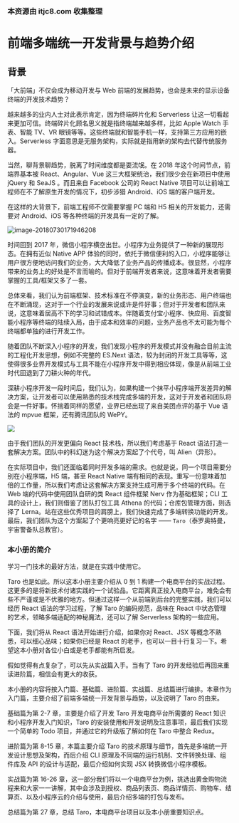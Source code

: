 ### 本资源由 itjc8.com 收集整理
# 前端多端统一开发背景与趋势介绍

## 背景

「大前端」不仅会成为移动开发与 Web 前端的发展趋势，也会是未来的显示设备终端的开发技术趋势？

越来越多的业内人士对此表示肯定，因为终端碎片化和 Serverless 让这一切看起来更加可信。终端碎片化顾名思义就是指终端越来越多样，比如 Apple Watch 手表、智能 TV、VR 眼镜等等。这些终端就和智能手机一样，支持第三方应用的嵌入。Serverless 字面意思是无服务架构，实际就是指用新的架构去代替传统服务器。

当然，聊背景聊趋势，脱离了时间维度都是耍流氓。在 2018 年这个时间节点，前端界基本被 React、Angular、Vue 这三大框架统治，我们很少会在新项目中使用 jQuery 和 SeaJS 。而且来自 Facebook 公司的 React Native 项目可以让前端工程师在不了解原生开发的情况下，初步涉猎 Android、iOS 端的客户端开发。

在这样的大背景下，前端工程师不仅需要掌握 PC 端和 H5 相关的开发能力，还需要对 Android、iOS 等各种终端的开发具有一定的了解。

![image-20180730171946208](https://user-gold-cdn.xitu.io/2018/10/7/1664e838a3d4b93a?w=900&h=288&f=png&s=69656)

时间回到 2017 年，微信小程序横空出世。小程序为业务提供了一种新的展现形态。在拥有近似 Native APP 体验的同时，依托于微信便利的入口，小程序能够让用户很方便地访问我们的业务，大大降低了业务产品的传播成本。很显然，小程序带来的业务上的好处是不言而喻的。但对于前端开发者来说，这意味着开发者需要掌握的工具/框架又多了一套。

总体来看，我们认为前端框架、技术标准在不停演变，新的业务形态、用户终端也在不断涌现，这对于一个行业的发展来说或许是件好事；但对于开发者和团队来说，这意味着居高不下的学习和试错成本。伴随着支付宝小程序、快应用、百度智能小程序等终端的陆续入局，由于成本和效率的问题，业务产品也不太可能为每个终端都单独的进行开发工作。

随着团队不断深入小程序的开发，我们发现小程序的开发模式并没有融合目前主流的工程化开发思想，例如不完整的 ES.Next 语法，较为封闭的开发工具等等，这使得很多业界开发模式与工具不能在小程序开发中得到相应体现，像是从前端工业时代回退到了刀耕火种的年代。

深耕小程序开发一段时间后，我们认为，如果构建一个抹平小程序端开发差异的解决方案，让开发者可以使用熟悉的技术栈完成多端的开发，这对于开发者和团队将会是一件好事。怀揣着同样的愿望，业界已经出现了来自美团点评的基于 Vue 语法的 mpvue 框架，还有腾讯团队的 WePY。

![](https://user-gold-cdn.xitu.io/2018/10/7/1664e838a345ca81?w=900&h=399&f=png&s=93593)

由于我们团队的开发更偏向 React 技术栈，所以我们考虑基于 React 语法打造一套解决方案。团队中的科幻迷为这个解决方案起了个代号，叫 Alien（异形）。

在实际项目中，我们还面临着同时开发多端的需求。也就是说，同一个项目需要分别在小程序端，H5 端，甚至 React Native 端有相同的表现。重写一份意味着加倍的工作量，所以我们考虑让这套解决方案支持生成可用于多个终端的代码。在 Web 端的代码中使用团队自研的类 React 组件框架 Nerv 作为基础框架；CLI 工具的设计上，我们则借鉴了团队打包工具 Athena 的代码；仓库包管理方面，则选择了 Lerna。站在这些优秀项目的肩膀上，我们快速完成了多端转换功能的开发。最后，我们团队为这个方案起了个更响亮更好记的名字 —— `Taro`（泰罗奥特曼，宇宙警备队总教官）。

### 本小册的简介

学习一门技术的最好方法，就是在实践中使用它。

Taro 也是如此。所以这本小册主要介绍从 0 到 1 构建一个电商平台的实战过程。这更多的是将新技术付诸实践的一个试验品。它距离真正投入电商平台，难免会有些不严谨或是不优雅的地方。但通过这样一个从前端到后台的完整实践，我们可以经历 React 语法的学习过程，了解 Taro 的编码规范，品味在 React 中状态管理的艺术，领略多端适配的神秘魔法，还可以了解 Serverless 架构的一些应用。

下面，我们将从 React 语法开始进行介绍，如果你对 React、JSX 等概念不熟悉，可以细心品味；如果你已经是 React 的老手，也可以一目十行复习一下。希望这本小册对各位小白或是老手都能有所启发。

假如觉得有点复杂了，可以先从实战篇入手。当有了 Taro 的开发经验后再回来重读进阶篇，相信会有更大的收获。

本小册的内容将按入门篇、基础篇、进阶篇、实战篇、总结篇进行编排。本章作为入门篇，主要介绍了前端多端统一开发背景与趋势，以及说明了 Taro 的由来。

基础篇为第 2-7 章，主要是介绍了开发 Taro 开发电商平台所需要的 React 知识和小程序开发入门知识，Taro 的安装使用和开发说明及注意事项，最后我们实现一个简单的 Todo 项目，并通过它的升级版了解如何在 Taro 中整合 Redux。

进阶篇为第 8-15 章，本篇主要介绍 Taro 的技术原理与细节，首先是多端统一开发设计思想及架构，而后介绍 CLI 原理及不同端的运行机制、文件转换处理、组件库及 API 的设计与适配，最后介绍如何实现 JSX 转换微信小程序模板。

实战篇为第 16-26 章，这一部分我们将以一个电商平台为例，挑选出黄金购物流程来和大家一一讲解，其中会涉及到授权、商品列表页、商品详情页、购物车、结算页、以及小程序云的介绍与使用，最后介绍多端的打包与发布。

总结篇为第 27 章，总结 Taro，本电商平台项目以及本小册重要知识点。
